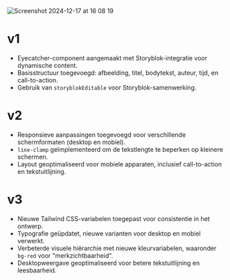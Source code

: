 <img width="screen" alt="Screenshot 2024-12-17 at 16 08 19" src="https://github.com/user-attachments/assets/880d25b5-1105-4cda-a996-a75ecf7da955" />

# v1
- Eyecatcher-component aangemaakt met Storyblok-integratie voor dynamische content.
- Basisstructuur toegevoegd: afbeelding, titel, bodytekst, auteur, tijd, en call-to-action.
- Gebruik van `storyblokEditable` voor Storyblok-samenwerking.

# v2
- Responsieve aanpassingen toegevoegd voor verschillende schermformaten (desktop en mobiel).
- `line-clamp` geïmplementeerd om de tekstlengte te beperken op kleinere schermen.
- Layout geoptimaliseerd voor mobiele apparaten, inclusief call-to-action en tekstuitlijning.

# v3
- Nieuwe Tailwind CSS-variabelen toegepast voor consistentie in het ontwerp.
- Typografie geüpdatet, nieuwe varianten voor desktop en mobiel verwerkt.
- Verbeterde visuele hiërarchie met nieuwe kleurvariabelen, waaronder `bg-red` voor "merkzichtbaarheid".
- Desktopweergave geoptimaliseerd voor betere tekstuitlijning en leesbaarheid.
